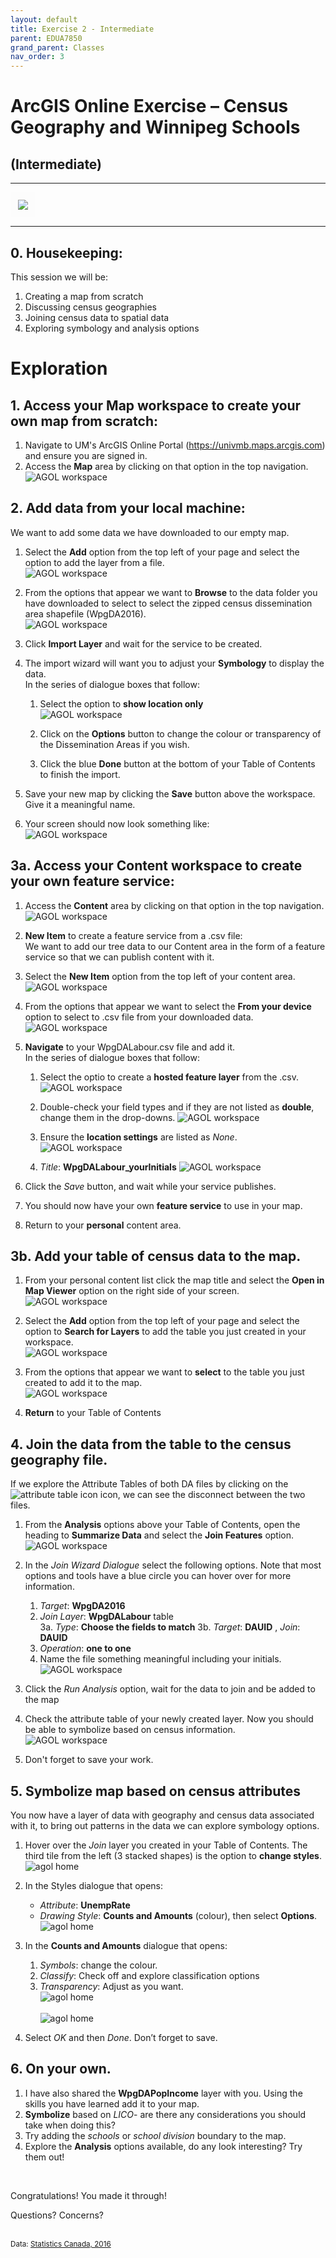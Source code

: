 ```yaml
---
layout: default
title: Exercise 2 - Intermediate
parent: EDUA7850
grand_parent: Classes
nav_order: 3
---
```


# ArcGIS Online Exercise – Census Geography and Winnipeg Schools
## (Intermediate)

---
<kbd><img style="border:12px solid  #fcfcfc" src="img/workshop2.PNG"></kbd>


---
## 0. **Housekeeping**:  
This session we will be:  
1. Creating a map from scratch  
2. Discussing census geographies
3. Joining census data to spatial data 
4. Exploring symbology and analysis options 

# Exploration 

## 1. Access your **Map** workspace to create your own map from scratch:  
 
1. Navigate to UM's ArcGIS Online Portal (https://univmb.maps.arcgis.com) and ensure you are signed in.  
2. Access the **Map** area by clicking on that option in the top navigation.  
![AGOL workspace](img/explore/step1a.PNG)<br>  
 
 
## 2. **Add** data from your local machine:  
We want to add some data we have downloaded to our empty map.    
1. Select the **Add** option from the top left of your page and select the option to add the layer from a file.  
  ![AGOL workspace](img/explore/step2a.PNG)<br>
 
2. From the options that appear we want to **Browse** to the data folder you have downloaded to select to select the zipped census dissemination area shapefile (WpgDA2016).  
![AGOL workspace](img/explore/step2b.PNG)<br>  
  
3. Click **Import Layer** and wait for the service to be created.
4. The import wizard will want you to adjust your **Symbology** to display the data.  
In the series of dialogue boxes that follow:  
    1. Select the option to **show location only**  
	![AGOL workspace](img/explore/step2c.PNG)<br>   
 
	2. Click on the **Options** button to change the colour or transparency of the Dissemination Areas if you wish.
	3. Click the blue **Done** button at the bottom of your Table of Contents to finish the import.  
2. Save your new map by clicking the **Save** button above the workspace. Give it a meaningful name.
3. Your screen should now look something like:  
![AGOL workspace](img/explore/step2d.PNG)<br>  
 
 
## 3a. Access your **Content** workspace to create your own feature service:  
1. Access the **Content** area by clicking on that option in the top navigation.  
![AGOL workspace](img/explore/step3a.PNG)<br>  
 
 
2. **New Item** to create a feature service from a .csv file:  
We want to add our tree data to our Content area in the form of a feature service so that we can publish content with it.    
1. Select the **New Item** option from the top left of your content area.  
![AGOL workspace](img/explore/step3b.PNG)<br>
 
2. From the options that appear we want to select the **From your device** option to select to .csv file from your downloaded data.  
![AGOL workspace](img/explore/step3c.PNG)<br>  
  
3. **Navigate** to your WpgDALabour.csv file and add it.  
In the series of dialogue boxes that follow:  
    1. Select the optio to create a **hosted feature layer** from the .csv.  
	![AGOL workspace](img/explore/step3d.PNG)<br>
    
	2. Double-check your field types and if they are not listed as **double**, change them in the drop-downs.
	![AGOL workspace](img/explore/step3e.PNG)<br> 
  
	3. Ensure the **location settings** are listed as _None_.  
	![AGOL workspace](img/explore/step3f.PNG)<br> 
  
	4. _Title_: **WpgDALabour_yourInitials** 
     ![AGOL workspace](img/explorestep3g.PNG)<br>  
 

4. Click the _Save_ button, and wait while your service publishes.  
5. You should now have your own **feature service** to use in your map. 
6. Return to your **personal** content area.

## 3b. Add your **table** of census data to the map.  
1. From your personal content list click the map title and select the **Open in Map Viewer** option on the right side of your screen.  
![AGOL workspace](img/explore/step3h.PNG)<br>  
 
2. Select the **Add** option from the top left of your page and select the option to **Search for Layers** to add the table you just created in your workspace.  
  ![AGOL workspace](img/explore/step3i.PNG)<br>
 
3. From the options that appear we want to **select** to the table you just created to add it to the map.  
![AGOL workspace](img/explore/step3j.PNG)<br>  
  
4. **Return** to your Table of Contents

 
## 4. **Join** the data from the table to the census geography file.  
If we explore the Attribute Tables of both DA files by clicking on the ![attribute table icon](img/explore/step4a.PNG) icon, we can see the disconnect between the two files.

1. From the **Analysis** options above your Table of Contents, open the heading to **Summarize Data** and select the **Join Features** option.  
![AGOL workspace](img/explore/step4b.PNG)<br>  
 
2. In the _Join Wizard Dialogue_ select the following options. Note that most options and tools have a blue circle you can hover over for more information.  
    1. _Target_: **WpgDA2016**  
    2. _Join Layer_: **WpgDALabour** table  
    3a. _Type_: **Choose the fields to match**
    3b. _Target_: **DAUID** , _Join_: **DAUID**  
    4. _Operation_: **one to one**  
    5. Name the file something meaningful including your initials.  
![AGOL workspace](img/explore/step4c.PNG)<br>  
 
3. Click the _Run Analysis_ option, wait for the data to join and be added to the map
4. Check the attribute table of your newly created layer. Now you should be able to symbolize based on census information.  
![AGOL workspace](img/explore/step4d.PNG)<br>
   
5. Don't forget to save your work.  

## 5. **Symbolize** map based on census attributes  
You now have a layer of data with geography and census data associated with it, to bring out patterns in the data we can explore symbology options.  
1. Hover over the _Join_ layer you created in your Table of Contents. The third tile from the left (3 stacked shapes) is the option to **change styles**.  
![agol home](img/explore/step5a.PNG)  
 
2. In the Styles dialogue that opens: 
    - _Attribute_: **UnempRate**  
    - _Drawing Style_: **Counts and Amounts** (colour), then select **Options**.  
![agol home](img/explore/step5b.PNG)  
 
3. In the **Counts and Amounts** dialogue that opens:  
    1. _Symbols_: change the colour.  
    2. _Classify_: Check off and explore classification options  
    3. _Transparency_: Adjust as you want.  
    ![agol home](img/explore/step5c.PNG)<br>  
    ![agol home](img/explore/step5d.PNG)  
 
4. Select _OK_ and then _Done_. Don’t forget to save.

## 6. On your own.
1. I have also shared the **WpgDAPopIncome** layer with you. Using the skills you have learned add it to your map.
2. **Symbolize** based on _LICO_- are there any considerations you should take when doing this?
3. Try adding the _schools_ or _school division_ boundary to the map.
4. Explore the **Analysis** options available, do any look interesting? Try them out!

<br>
 
Congratulations! You made it through!  

Questions? Concerns?  
<br>


<small> Data: [Statistics Canada, 2016](https://www12.statcan.gc.ca/census-recensement/2011/geo/bound-limit/bound-limit-2016-eng.cfm)</small>  

